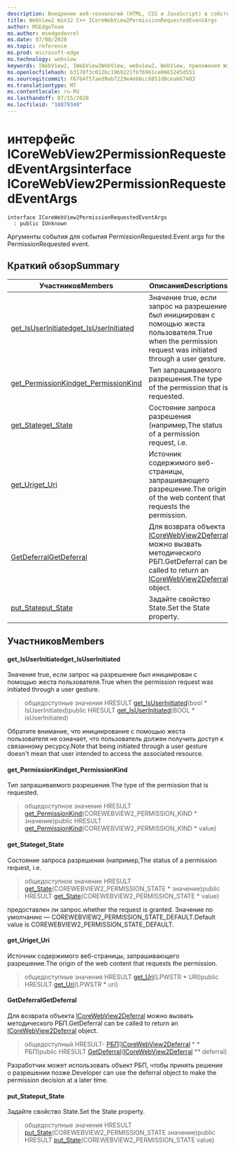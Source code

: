 ```yaml
---
description: Внедрение веб-технологий (HTML, CSS и JavaScript) в собственные приложения с помощью элемента управления Microsoft Edge WebView2
title: WebView2 Win32 C++ ICoreWebView2PermissionRequestedEventArgs
author: MSEdgeTeam
ms.author: msedgedevrel
ms.date: 07/08/2020
ms.topic: reference
ms.prod: microsoft-edge
ms.technology: webview
keywords: IWebView2, IWebView2WebView, webview2, WebView, приложения Win32, Win32, EDGE, ICoreWebView2, ICoreWebView2Controller, управление браузером, EDGE HTML, ICoreWebView2PermissionRequestedEventArgs
ms.openlocfilehash: b3178f3c012bc19b9221fbf6961ce0665245d551
ms.sourcegitcommit: f6764f57aed9ab7229e4eb6cc8851d0cea667403
ms.translationtype: MT
ms.contentlocale: ru-RU
ms.lasthandoff: 07/15/2020
ms.locfileid: "10879340"
---
```

# <span data-ttu-id="47865-104">интерфейс ICoreWebView2PermissionRequestedEventArgs</span><span class="sxs-lookup"><span data-stu-id="47865-104">interface ICoreWebView2PermissionRequestedEventArgs</span></span> 

```
interface ICoreWebView2PermissionRequestedEventArgs
  : public IUnknown
```

<span data-ttu-id="47865-105">Аргументы события для события PermissionRequested.</span><span class="sxs-lookup"><span data-stu-id="47865-105">Event args for the PermissionRequested event.</span></span>

## <span data-ttu-id="47865-106">Краткий обзор</span><span class="sxs-lookup"><span data-stu-id="47865-106">Summary</span></span>

 <span data-ttu-id="47865-107">Участников</span><span class="sxs-lookup"><span data-stu-id="47865-107">Members</span></span>                        | <span data-ttu-id="47865-108">Описания</span><span class="sxs-lookup"><span data-stu-id="47865-108">Descriptions</span></span>
--------------------------------|---------------------------------------------
[<span data-ttu-id="47865-109">get_IsUserInitiated</span><span class="sxs-lookup"><span data-stu-id="47865-109">get_IsUserInitiated</span></span>](#get_isuserinitiated) | <span data-ttu-id="47865-110">Значение true, если запрос на разрешение был инициирован с помощью жеста пользователя.</span><span class="sxs-lookup"><span data-stu-id="47865-110">True when the permission request was initiated through a user gesture.</span></span>
[<span data-ttu-id="47865-111">get_PermissionKind</span><span class="sxs-lookup"><span data-stu-id="47865-111">get_PermissionKind</span></span>](#get_permissionkind) | <span data-ttu-id="47865-112">Тип запрашиваемого разрешения.</span><span class="sxs-lookup"><span data-stu-id="47865-112">The type of the permission that is requested.</span></span>
[<span data-ttu-id="47865-113">get_State</span><span class="sxs-lookup"><span data-stu-id="47865-113">get_State</span></span>](#get_state) | <span data-ttu-id="47865-114">Состояние запроса разрешения (например,</span><span class="sxs-lookup"><span data-stu-id="47865-114">The status of a permission request, i.e.</span></span>
[<span data-ttu-id="47865-115">get_Uri</span><span class="sxs-lookup"><span data-stu-id="47865-115">get_Uri</span></span>](#get_uri) | <span data-ttu-id="47865-116">Источник содержимого веб-страницы, запрашивающего разрешение.</span><span class="sxs-lookup"><span data-stu-id="47865-116">The origin of the web content that requests the permission.</span></span>
[<span data-ttu-id="47865-117">GetDeferral</span><span class="sxs-lookup"><span data-stu-id="47865-117">GetDeferral</span></span>](#getdeferral) | <span data-ttu-id="47865-118">Для возврата объекта [ICoreWebView2Deferral](icorewebview2deferral.md) можно вызвать методического РБП.</span><span class="sxs-lookup"><span data-stu-id="47865-118">GetDeferral can be called to return an [ICoreWebView2Deferral](icorewebview2deferral.md) object.</span></span>
[<span data-ttu-id="47865-119">put_State</span><span class="sxs-lookup"><span data-stu-id="47865-119">put_State</span></span>](#put_state) | <span data-ttu-id="47865-120">Задайте свойство State.</span><span class="sxs-lookup"><span data-stu-id="47865-120">Set the State property.</span></span>

## <span data-ttu-id="47865-121">Участников</span><span class="sxs-lookup"><span data-stu-id="47865-121">Members</span></span>

#### <span data-ttu-id="47865-122">get_IsUserInitiated</span><span class="sxs-lookup"><span data-stu-id="47865-122">get_IsUserInitiated</span></span> 

<span data-ttu-id="47865-123">Значение true, если запрос на разрешение был инициирован с помощью жеста пользователя.</span><span class="sxs-lookup"><span data-stu-id="47865-123">True when the permission request was initiated through a user gesture.</span></span>

> <span data-ttu-id="47865-124">общедоступные значения HRESULT [get_IsUserInitiated](#get_isuserinitiated)(bool \* IsUserInitiated)</span><span class="sxs-lookup"><span data-stu-id="47865-124">public HRESULT [get_IsUserInitiated](#get_isuserinitiated)(BOOL \* isUserInitiated)</span></span>

<span data-ttu-id="47865-125">Обратите внимание, что инициирование с помощью жеста пользователя не означает, что пользователь должен получить доступ к связанному ресурсу.</span><span class="sxs-lookup"><span data-stu-id="47865-125">Note that being initiated through a user gesture doesn't mean that user intended to access the associated resource.</span></span>

#### <span data-ttu-id="47865-126">get_PermissionKind</span><span class="sxs-lookup"><span data-stu-id="47865-126">get_PermissionKind</span></span> 

<span data-ttu-id="47865-127">Тип запрашиваемого разрешения.</span><span class="sxs-lookup"><span data-stu-id="47865-127">The type of the permission that is requested.</span></span>

> <span data-ttu-id="47865-128">общедоступное значение HRESULT [get_PermissionKind](#get_permissionkind)(COREWEBVIEW2_PERMISSION_KIND \* значение)</span><span class="sxs-lookup"><span data-stu-id="47865-128">public HRESULT [get_PermissionKind](#get_permissionkind)(COREWEBVIEW2_PERMISSION_KIND \* value)</span></span>

#### <span data-ttu-id="47865-129">get_State</span><span class="sxs-lookup"><span data-stu-id="47865-129">get_State</span></span> 

<span data-ttu-id="47865-130">Состояние запроса разрешения (например,</span><span class="sxs-lookup"><span data-stu-id="47865-130">The status of a permission request, i.e.</span></span>

> <span data-ttu-id="47865-131">общедоступное значение HRESULT [get_State](#get_state)(COREWEBVIEW2_PERMISSION_STATE \* значение)</span><span class="sxs-lookup"><span data-stu-id="47865-131">public HRESULT [get_State](#get_state)(COREWEBVIEW2_PERMISSION_STATE \* value)</span></span>

<span data-ttu-id="47865-132">предоставлен ли запрос.</span><span class="sxs-lookup"><span data-stu-id="47865-132">whether the request is granted.</span></span> <span data-ttu-id="47865-133">Значение по умолчанию — COREWEBVIEW2_PERMISSION_STATE_DEFAULT.</span><span class="sxs-lookup"><span data-stu-id="47865-133">Default value is COREWEBVIEW2_PERMISSION_STATE_DEFAULT.</span></span>

#### <span data-ttu-id="47865-134">get_Uri</span><span class="sxs-lookup"><span data-stu-id="47865-134">get_Uri</span></span> 

<span data-ttu-id="47865-135">Источник содержимого веб-страницы, запрашивающего разрешение.</span><span class="sxs-lookup"><span data-stu-id="47865-135">The origin of the web content that requests the permission.</span></span>

> <span data-ttu-id="47865-136">общедоступные значения HRESULT [get_Uri](#get_uri)(LPWSTR \* URI)</span><span class="sxs-lookup"><span data-stu-id="47865-136">public HRESULT [get_Uri](#get_uri)(LPWSTR \* uri)</span></span>

#### <span data-ttu-id="47865-137">GetDeferral</span><span class="sxs-lookup"><span data-stu-id="47865-137">GetDeferral</span></span> 

<span data-ttu-id="47865-138">Для возврата объекта [ICoreWebView2Deferral](icorewebview2deferral.md) можно вызвать методического РБП.</span><span class="sxs-lookup"><span data-stu-id="47865-138">GetDeferral can be called to return an [ICoreWebView2Deferral](icorewebview2deferral.md) object.</span></span>

> <span data-ttu-id="47865-139">общедоступный HRESULT- [РБП](#getdeferral)([ICoreWebView2Deferral](icorewebview2deferral.md) \* \* РБП)</span><span class="sxs-lookup"><span data-stu-id="47865-139">public HRESULT [GetDeferral](#getdeferral)([ICoreWebView2Deferral](icorewebview2deferral.md) \*\* deferral)</span></span>

<span data-ttu-id="47865-140">Разработчик может использовать объект РБП, чтобы принять решение о разрешении позже.</span><span class="sxs-lookup"><span data-stu-id="47865-140">Developer can use the deferral object to make the permission decision at a later time.</span></span>

#### <span data-ttu-id="47865-141">put_State</span><span class="sxs-lookup"><span data-stu-id="47865-141">put_State</span></span> 

<span data-ttu-id="47865-142">Задайте свойство State.</span><span class="sxs-lookup"><span data-stu-id="47865-142">Set the State property.</span></span>

> <span data-ttu-id="47865-143">общедоступные значения HRESULT [put_State](#put_state)(COREWEBVIEW2_PERMISSION_STATE значение)</span><span class="sxs-lookup"><span data-stu-id="47865-143">public HRESULT [put_State](#put_state)(COREWEBVIEW2_PERMISSION_STATE value)</span></span>

